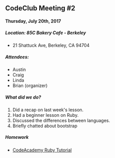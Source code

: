 ## CodeClub Meeting #2
#### Thursday, July 20th, 2017
##### Location: 85C Bakery Cafe - Berkeley
- 21 Shattuck Ave, Berkeley, CA 94704

##### Attendees:
- Austin
- Craig
- Linda
- Brian (organizer)

##### What did we do?
1. Did a recap on last week's lesson.
2. Had a beginner lesson on Ruby.
3. Discussed the differences between languages.
4. Briefly chatted about bootstrap

##### Homework
- [CodeAcademy Ruby Tutorial](https://www.codecademy.com/learn/learn-ruby)
